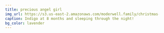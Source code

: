 ```yaml
---
title: precious angel girl
img_url: https://s3.us-east-2.amazonaws.com/moderwell.family/christmas-2018/IMG_7313.JPG
caption: Indigo at 8 months and sleeping through the night!
bg_color: lavender
---
```



